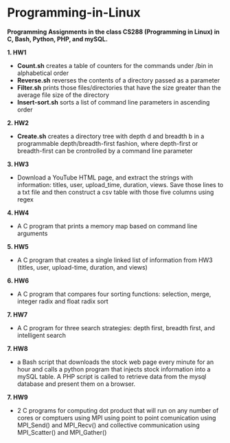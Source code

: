 # Programming-in-Linux

**Programming Assignments in the class CS288 (Programming in Linux) in C, Bash, Python, PHP, and mySQL.**

**1. HW1**
- **Count.sh** creates a table of counters for the commands under /bin in alphabetical order
- **Reverse.sh** reverses the contents of a directory passed as a parameter
- **Filter.sh** prints those files/directories that have the size greater than the average file size of the directory
- **Insert-sort.sh** sorts a list of command line parameters in ascending order 

**2. HW2** 
- **Create.sh** creates a directory tree with depth d and breadth b in a programmable depth/breadth-first fashion, where depth-first or breadth-first can be crontrolled by a command line parameter

**3. HW3** 
- Download a YouTube HTML page, and extract the strings with information: titles, user, upload_time, duration, views. Save those lines to a txt file and then construct a csv table with those five columns using regex 

**4. HW4** 
- A C program that prints a memory map based on command line arguments 

**5. HW5**
- A C program that creates a single linked list of information from HW3 (titles, user, upload-time, duration, and views) 

**6. HW6**
- A C program that compares four sorting functions: selection, merge, integer radix and float radix sort

**7. HW7**
- A C program for three search strategies: depth first, breadth first, and intelligent search

**7. HW8**
-  a Bash script that downloads the stock web page every minute for an hour and calls a python program that injects stock information into a mySQL table. 
A PHP script is called to retrieve data from the mysql database and present them on a browser.

**7. HW9**
-  2 C programs for computing dot product that will run on any number of cores or comptuers using MPI using point to point comunication using MPI_Send() and MPI_Recv() and collective communication using MPI_Scatter() and MPI_Gather() 



